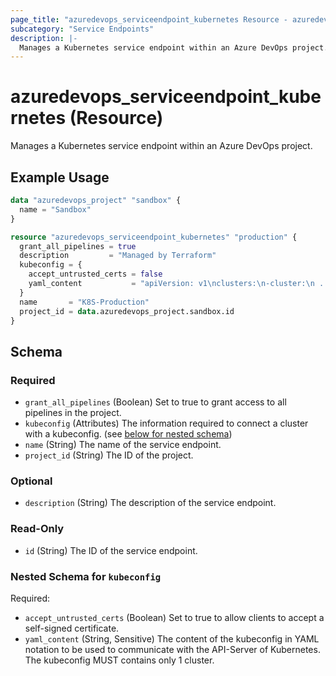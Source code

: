 ```yaml
---
page_title: "azuredevops_serviceendpoint_kubernetes Resource - azuredevops"
subcategory: "Service Endpoints"
description: |-
  Manages a Kubernetes service endpoint within an Azure DevOps project.
---
```


# azuredevops_serviceendpoint_kubernetes (Resource)

Manages a Kubernetes service endpoint within an Azure DevOps project.

## Example Usage

```terraform
data "azuredevops_project" "sandbox" {
  name = "Sandbox"
}

resource "azuredevops_serviceendpoint_kubernetes" "production" {
  grant_all_pipelines = true
  description         = "Managed by Terraform"
  kubeconfig = {
    accept_untrusted_certs = false
    yaml_content           = "apiVersion: v1\nclusters:\n-cluster:\n ..."
  }
  name       = "K8S-Production"
  project_id = data.azuredevops_project.sandbox.id
}
```

<!-- schema generated by tfplugindocs -->
## Schema

### Required

- `grant_all_pipelines` (Boolean) Set to true to grant access to all pipelines in the project.
- `kubeconfig` (Attributes) The information required to connect a cluster with a kubeconfig. (see [below for nested schema](#nestedatt--kubeconfig))
- `name` (String) The name of the service endpoint.
- `project_id` (String) The ID of the project.

### Optional

- `description` (String) The description of the service endpoint.

### Read-Only

- `id` (String) The ID of the service endpoint.

<a id="nestedatt--kubeconfig"></a>
### Nested Schema for `kubeconfig`

Required:

- `accept_untrusted_certs` (Boolean) Set to true to allow clients to accept a self-signed certificate.
- `yaml_content` (String, Sensitive) The content of the kubeconfig in YAML notation to be used to communicate with the API-Server of Kubernetes. The kubeconfig MUST contains only 1 cluster.
